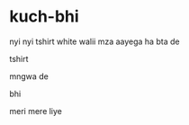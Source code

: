 # kuch-bhi

nyi nyi tshirt
white walii
mza aayega
ha bta de

tshirt

mngwa de

bhi

meri
mere liye
 
